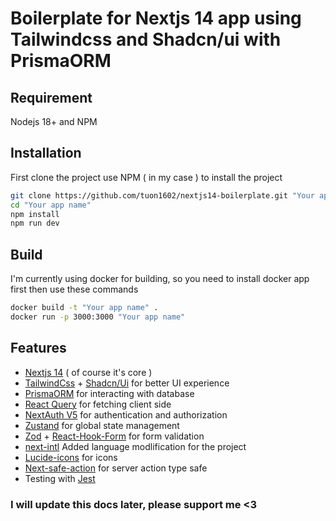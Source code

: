 # Boilerplate for Nextjs 14 app using Tailwindcss and Shadcn/ui with PrismaORM

## Requirement

Nodejs 18+ and NPM

## Installation

First clone the project
use NPM ( in my case ) to install the project

```bash
git clone https://github.com/tuon1602/nextjs14-boilerplate.git "Your app name"
cd "Your app name"
npm install
npm run dev
```

## Build

I'm currently using docker for building, so you need to install docker app first then use these commands

```bash
docker build -t "Your app name" .
docker run -p 3000:3000 "Your app name"
```

## Features

- [Nextjs 14](https://nextjs.org/) ( of course it's core )
- [TailwindCss](https://tailwindcss.com/) + [Shadcn/Ui](https://ui.shadcn.com/) for better UI experience
- [PrismaORM](https://www.prisma.io/) for interacting with database
- [React Query](https://tanstack.com/query/latest/docs/framework/react/overview) for fetching client side
- [NextAuth V5](https://authjs.dev/getting-started) for authentication and authorization
- [Zustand](https://docs.pmnd.rs/zustand/getting-started/introduction) for global state management
- [Zod](https://zod.dev/) + [React-Hook-Form](https://react-hook-form.com/) for form validation
- [next-intl](https://next-intl-docs.vercel.app/) Added language modlification for the project
- [Lucide-icons](https://lucide.dev/icons/) for icons
- [Next-safe-action](https://next.next-safe-action.dev/) for server action type safe
- Testing with [Jest](https://jestjs.io/docs/getting-started)

### I will update this docs later, please support me <3
